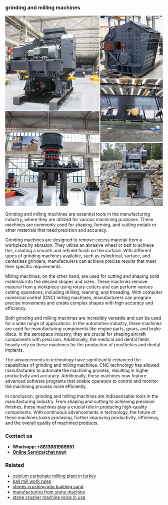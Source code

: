 <h3>grinding and milling machines</h3><img src='1708589562.jpg' alt=''><p>Grinding and milling machines are essential tools in the manufacturing industry, where they are utilized for various machining purposes. These machines are commonly used for shaping, forming, and cutting metals or other materials that need precision and accuracy.</p><p>Grinding machines are designed to remove excess material from a workpiece by abrasion. They utilize an abrasive wheel or belt to achieve this, creating a smooth and refined finish on the surface. With different types of grinding machines available, such as cylindrical, surface, and centerless grinders, manufacturers can achieve precise results that meet their specific requirements.</p><p>Milling machines, on the other hand, are used for cutting and shaping solid materials into the desired shapes and sizes. These machines remove material from a workpiece using rotary cutters and can perform various cutting operations, including drilling, reaming, and threading. With computer numerical control (CNC) milling machines, manufacturers can program precise movements and create complex shapes with high accuracy and efficiency.</p><p>Both grinding and milling machines are incredibly versatile and can be used for a wide range of applications. In the automotive industry, these machines are used for manufacturing components like engine parts, gears, and brake discs. In the aerospace industry, they are crucial for shaping aircraft components with precision. Additionally, the medical and dental fields heavily rely on these machines for the production of prosthetics and dental implants.</p><p>The advancements in technology have significantly enhanced the capabilities of grinding and milling machines. CNC technology has allowed manufacturers to automate the machining process, resulting in higher productivity and accuracy. Additionally, these machines now feature advanced software programs that enable operators to control and monitor the machining process more efficiently.</p><p>In conclusion, grinding and milling machines are indispensable tools in the manufacturing industry. From shaping and cutting to achieving precision finishes, these machines play a crucial role in producing high-quality components. With continuous advancements in technology, the future of these machines looks promising, further improving productivity, efficiency, and the overall quality of machined products.</p><h3>Contact us</h3><ul><li><strong>Whatsapp:&nbsp;<a href="https://wa.me/8613661969651">+8613661969651</a></strong></li><li><a href="https://swt.shibang-china.com/?git&amp;zhl&amp;grinding and milling machines"><strong>Online Service(chat now)</strong></a></li></ul><h3>Related</h3><ul><li><a href='calcium carbonate milling plant in turkey.md'>calcium carbonate milling plant in turkey</a></li><li><a href='ball mill work rules.md'>ball mill work rules</a></li><li><a href='stones crushing into building sand.md'>stones crushing into building sand</a></li><li><a href='manufacturing from stone machine.md'>manufacturing from stone machine</a></li><li><a href='stone crusher machine price in usa.md'>stone crusher machine price in usa</a></li></ul>